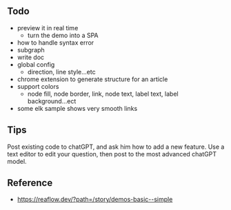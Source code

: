 ## Todo

- preview it in real time
  - turn the demo into a SPA
- how to handle syntax error
- subgraph
- write doc
- global config
  - direction, line style...etc
- chrome extension to generate structure for an article
- support colors
  - node fill, node border, link, node text, label text, label background...ect
- some elk sample shows very smooth links

## Tips

Post existing code to chatGPT, and ask him how to add a new feature.
Use a text editor to edit your question, then post to the most advanced chatGPT model.

## Reference

- https://reaflow.dev/?path=/story/demos-basic--simple

